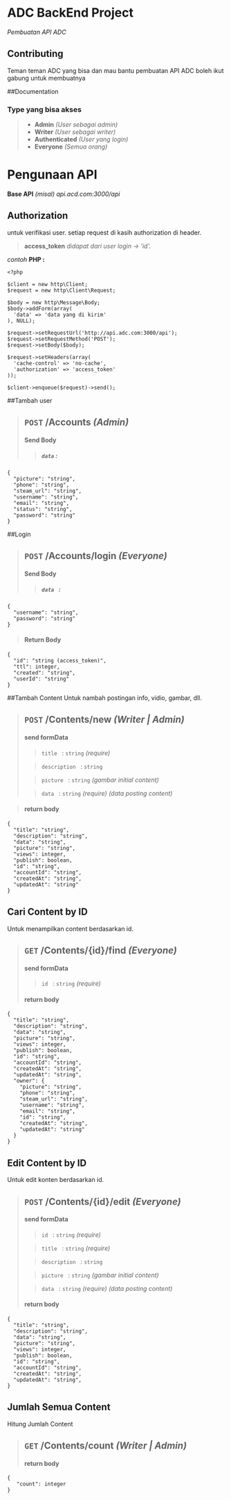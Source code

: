 # ADC BackEnd Project
*Pembuatan API ADC*

## Contributing
Teman teman ADC yang bisa dan mau bantu pembuatan API ADC boleh ikut gabung untuk membuatnya

##Documentation

### Type yang bisa akses 

> - **Admin** *(User sebagai admin)*
> - **Writer** *(User sebagai writer)*
> - **Authenticated** *(User yang login)*
> - **Everyone** *(Semua orang)*

# Pengunaan API
**Base API** *(misal) api.acd.com:3000/api*

## Authorization
untuk verifikasi user. setiap request di kasih authorization di header.

>**access_token** *didapat dari user login -> 'id'.*

*contoh* **PHP :**

    <?php
    
    $client = new http\Client;
    $request = new http\Client\Request;
    
    $body = new http\Message\Body;
    $body->addForm(array(
      'data' => 'data yang di kirim'
    ), NULL);
    
    $request->setRequestUrl('http://api.adc.com:3000/api');
    $request->setRequestMethod('POST');
    $request->setBody($body);
    
    $request->setHeaders(array(
      'cache-control' => 'no-cache',
      'authorization' => 'access_token'
    ));
    
    $client->enqueue($request)->send();



##Tambah user
>## **`POST`** /Accounts  *(Admin)*
>#### Send Body
>>##### `data` :
	{
      "picture": "string",
      "phone": "string",
      "steam_url": "string",
      "username": "string",
      "email": "string",
      "status": "string",
      "password": "string"
    }

##Login
>## **`POST`** /Accounts/login *(Everyone)*
>#### Send Body
>>##### `data ` :
	{
      "username": "string",
      "password": "string"
    }
>#### Return Body
    {
      "id": "string (access_token)",
      "ttl": integer,
      "created": "string",
      "userId": "string"
    }

##Tambah Content
Untuk nambah postingan info, vidio, gambar, dll.
>## **`POST`** /Contents/new  *(Writer | Admin)*
>#### send formData
>> `title ` : `string` *(require)*
>
>> `description ` : `string`
>
>> `picture ` : `string` *(gambar initial content)*
>
>> `data ` : `string` *(require)* *(data posting content)*
	
>#### return body
    {
	  "title": "string",
	  "description": "string",
	  "data": "string",
	  "picture": "string",
	  "views": integer,
	  "publish": boolean,
	  "id": "string",
	  "accountId": "string",
	  "createdAt": "string",
	  "updatedAt": "string"
	}  

## Cari Content by ID
Untuk menampilkan content berdasarkan id.
>## **`GET`** /Contents/{id}/find  *(Everyone)*
>#### send formData
>> `id ` : `string` *(require)*	
>#### return body
    {
      "title": "string",
      "description": "string",
      "data": "string",
      "picture": "string",
      "views": integer,
      "publish": boolean,
      "id": "string",
      "accountId": "string",
      "createdAt": "string",
      "updatedAt": "string",
      "owner": {
	    "picture": "string",
	    "phone": "string",
	    "steam_url": "string",
	    "username": "string",
	    "email": "string",
	    "id": "string",
	    "createdAt": "string",
	    "updatedAt": "string"
      }
    }

## Edit Content by ID
Untuk edit konten berdasarkan id.
>## **`POST`** /Contents/{id}/edit  *(Everyone)*
>#### send formData
>> `id ` : `string` *(require)*
>
>> `title ` : `string` *(require)*
>
>> `description ` : `string`
>
>> `picture ` : `string` *(gambar initial content)*
>
>> `data ` : `string` *(require)* *(data posting content)*
>#### return body
    {
      "title": "string",
      "description": "string",
      "data": "string",
      "picture": "string",
      "views": integer,
      "publish": boolean,
      "id": "string",
      "accountId": "string",
      "createdAt": "string",
      "updatedAt": "string",
    }

## Jumlah Semua Content
Hitung Jumlah Content
>## **`GET`** /Contents/count  *(Writer | Admin)*
>#### return body
    {
  	   "count": integer
    }







